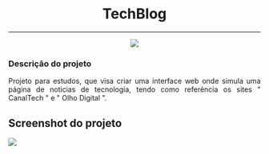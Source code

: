 <h1 align="center">TechBlog</h1>
<hr>
<p align="center">
<img src="https://img.shields.io/badge/STATUS-Desenvolvido-%230065b2"/>
</p>

### Descrição do projeto 

<p align="justify">
 Projeto para estudos, que visa criar uma interface web onde simula uma página de noticias de tecnologia, tendo como referência os sites " CanalTech " e " Olho Digital ".
</p>

## Screenshot do projeto

<img align="center" src="Link:https://terabox.com/s/1QGDSqTQGxDgR8NduX9CJhQ"/>